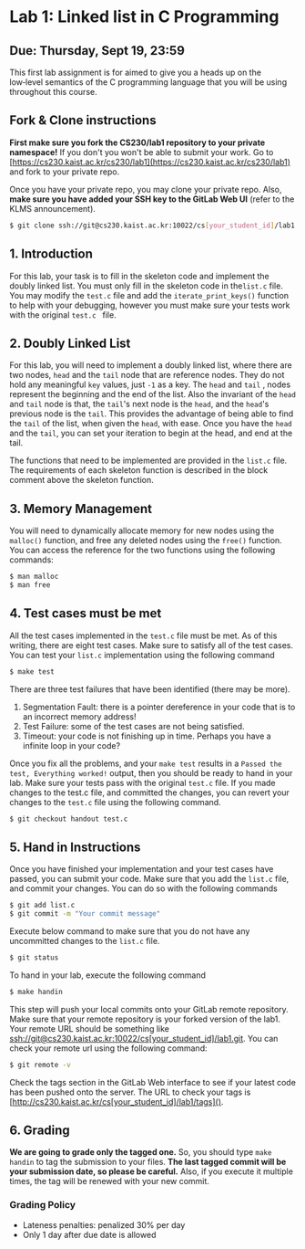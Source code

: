 # Lab 1: Linked list in C Programming

## Due: Thursday, Sept 19, 23:59

This first lab assignment is for aimed to give you a heads up on the low‑level semantics of the C programming language that you will be using throughout this course.

## Fork & Clone instructions

**First make sure you fork the CS230/lab1 repository to your private namespace!** If you don't you won't be able to submit your work. Go to [https://cs230.kaist.ac.kr/cs230/lab1](https://cs230.kaist.ac.kr/cs230/lab1) and fork to your private repo.

Once you have your private repo, you may clone your private repo. Also, **make sure you have added your SSH key to the GitLab Web UI** (refer to the KLMS announcement).

```sh
$ git clone ssh://git@cs230.kaist.ac.kr:10022/cs[your_student_id]/lab1.git
```

## 1. Introduction

For this lab, your task is to fill in the skeleton code and implement the doubly linked list. You must only fill in the skeleton code in the`list.c` file. You may modify the `test.c` file and add the `iterate_print_keys()` function to help with your debugging, however you must make sure your tests work with the original `test.c ` file.

## 2. Doubly Linked List

For this lab, you will need to implement a doubly linked list, where there are two nodes, `head` and the `tail` node that are reference nodes. They do not hold any meaningful `key` values, just `-1` as a key. The `head` and `tail` , nodes represent the beginning and the end of the list. Also the invariant of the `head` and `tail` node is that, the `tail`'s next node is the `head`, and the `head`'s previous node is the `tail`. This provides the advantage of being able to find the `tail` of the list, when given the `head`, with ease. Once you have the `head` and the `tail`, you can set your iteration to begin at the head, and end at the tail.

The functions that need to be implemented are provided in the `list.c` file. The requirements of each skeleton function is described in the block comment above the skeleton function.

## 3. Memory Management

You will need to dynamically allocate memory for new nodes using the `malloc()` function, and free any deleted nodes using the `free()` function.
You can access the reference for the two functions using the following commands:

```sh
$ man malloc
$ man free
```

## 4. Test cases must be met

All the test cases implemented in the `test.c` file must be met. As of this writing, there are eight test cases. Make sure to satisfy all of the test cases. You can test your `list.c` implementation using the following command

```sh
$ make test
```

There are three test failures that have been identified (there may be more).
1. Segmentation Fault: there is a pointer dereference in your code that is to an incorrect memory address!
2. Test Failure: some of the test cases are not being satisfied.
3. Timeout: your code is not finishing up in time. Perhaps you have a infinite loop in your code?

Once you fix all the problems, and your `make test` results in a `Passed the test, Everything worked!` output, then you should be ready to hand in your lab. Make sure your tests pass with the original `test.c` file. If you made changes to the test.c file, and committed the changes, you can revert your changes to the `test.c` file using the following command.
```sh
$ git checkout handout test.c
```

## 5. Hand in Instructions

Once you have finished your implementation and your test cases have passed, you can submit your code. Make sure that you add the `list.c` file, and commit your changes. You can do so with the following commands

```sh
$ git add list.c
$ git commit -m "Your commit message"
```

Execute below command to make sure that you do not have any uncommitted changes to the `list.c` file.

```sh
$ git status
```

To hand in your lab, execute the following command

```sh
$ make handin
```

This step will push your local commits onto your GitLab remote repository. Make sure that your remote repository is your forked version of the lab1. Your remote URL should be something like [ssh://git@cs230.kaist.ac.kr:10022/cs[your_student_id]/lab1.git](). You can check your remote url using the following command:

```sh
$ git remote -v
```

Check the tags section in the GitLab Web interface to see if your latest code has been pushed onto the server. The URL to check your tags is [http://cs230.kaist.ac.kr/cs[your_student_id]/lab1/tags](). 

## 6. Grading

**We are going to grade only the tagged one.** So, you should type `make handin` to tag the submission to your files. **The last tagged commit will be your submission date, so please be careful.** Also, if you execute it multiple times, the tag will be renewed with your new commit.

### Grading Policy

- Lateness penalties: penalized 30% per day
- Only 1 day after due date is allowed
